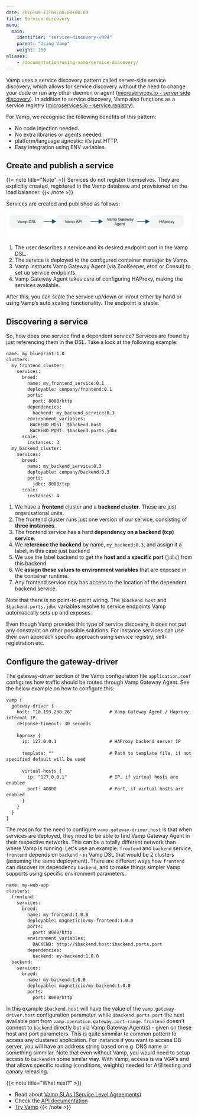```yaml
---
date: 2016-09-13T09:00:00+00:00
title: Service discovery
menu:
  main:
    identifier: "service-discovery-v094"
    parent: "Using Vamp"
    weight: 150
aliases:
    - /documentation/using-vamp/service-discovery/
---
```

Vamp uses a service discovery pattern called server-side service discovery, which allows for service discovery without the need to change your code or run any other daemon or agent ([microservices.io - server side discovery](http://microservices.io/patterns/server-side-discovery.html)). In addition to service discovery, Vamp also functions as a service registry ([microservices.io - service registry](http://microservices.io/patterns/service-registry.html)).

For Vamp, we recognise the following benefits of this pattern:

* No code injection needed.
* No extra libraries or agents needed.
* platform/language agnostic: it’s just HTTP.
* Easy integration using ENV variables.

## Create and publish a service

{{< note title="Note" >}}
Services do not register themselves. They are explicitly created, registered in the Vamp database and provisioned on the load balancer.
{{< /note >}}

Services are created and published as follows:

![](/images/diagram/vamp-service-discovery.svg)

1. The user describes a service and its desired endpoint port in the Vamp DSL.
2. The service is deployed to the configured container manager by Vamp.
3. Vamp instructs Vamp Gateway Agent (via ZooKeeper, etcd or Consul) to set up service endpoints.
4. Vamp Gateway Agent takes care of configuring HAProxy, making the services available.

After this, you can scale the service up/down or in/out either by hand or using Vamp’s auto scaling functionality. The endpoint is stable.

## Discovering a service

So, how does one service find a dependent service? Services are found by just referencing them in the DSL. Take a look at the following example:

```
name: my_blueprint:1.0
clusters:
  my_frontend_cluster:
    services:
      breed:
        name: my_frontend_service:0.1
        deployable: company/frontend:0.1
        ports:
          port: 8080/http
        dependencies:
          backend: my_backend_service:0.3
        environment_variables:
         BACKEND_HOST: $backend.host
         BACKEND_PORT: $backend.ports.jdbc
      scale:
        instances: 3         
  my_backend_cluster:
    services:
      breed:
        name: my_backend_service:0.3
        deployable: company/backend:0.3
        ports:
          jdbc: 8080/tcp
      scale:
        instances: 4
```

1. We have a __frontend__ cluster and a __backend cluster__. These are just organisational units.
2. The frontend cluster runs just one version of our service, consisting of __three instances__.
3. The frontend service has a hard __dependency on a backend (tcp) service__.
4. We __reference the backend__ by name, `my_backend:0.3`, and assign it a label, in this case just backend
5. We use the label backend to get the __host and a specific port__ (`jdbc`) from this backend.
6. We __assign these values to environment variables__ that are exposed in the container runtime.
7. Any frontend service now has access to the location of the dependent backend service.

Note that there is no point-to-point wiring. The `$backend.host` and `$backend.ports.jdbc` variables resolve to service endpoints Vamp automatically sets up and exposes.

Even though Vamp provides this type of service discovery, it does not put any constraint on other possible solutions. For instance services can use their own approach specific approach using service registry, self-registration etc.

## Configure the gateway-driver

The gateway-driver section of the Vamp configuration file `application.conf` configures how traffic should be routed through Vamp Gateway Agent. See the below example on how to configure this:

```
vamp {
  gateway-driver {
    host: "10.193.238.26"              # Vamp Gateway Agent / Haproxy, internal IP.
    response-timeout: 30 seconds

    haproxy {
      ip: 127.0.0.1                    # HAProxy backend server IP

      template: ""                     # Path to template file, if not specified default will be used

      virtual-hosts {
        ip: "127.0.0.1"                # IP, if virtual hosts are enabled
        port: 40800                    # Port, if virtual hosts are enabled
      }
    }
  }
}  
```

The reason for the need to configure `vamp.gateway-driver.host` is that when services are deployed, they need to be able to find Vamp Gateway Agent in their respective networks. This can be a totally different network than where Vamp is running.
Let's use an example: `frontend` and `backend` service, `frontend` depends on `backend` - in Vamp DSL that would be 2 clusters (assuming the same deployment).
There are different ways how `frontend` can discover its dependency `backend`, and to make things simpler Vamp supports using specific environment parameters.

```
name: my-web-app
clusters:
  frontend:
    services:
      breed:
        name: my-frontend:1.0.0
        deployable: magneticio/my-frontend:1.0.0
        ports:
          port: 8080/http
        environment_variables:
          BACKEND: http://$backend.host:$backend.ports.port
        dependencies:
          backend: my-backend:1.0.0
  backend:
    services:
      breed:
        name: my-backend:1.0.0
        deployable: magneticio/my-backend:1.0.0
        ports:
          port: 8080/http

```
In this example `$backend.host` will have the value of the `vamp.gateway-driver.host` configuration parameter, while `$backend.ports.port` the next available port from `vamp.operation.gateway.port-range`.
`frontend` doesn't connect to `backend` directly but via Vamp Gateway Agent(s) - given on these host and port parameters.
This is quite simmilar to common pattern to access any clustered application.
For instance if you want to access DB server, you will have an address string based on e.g. DNS name or something simmilar.
Note that even without Vamp, you would need to setup access to `backend` in some similar way.
With Vamp, access is via VGA's and that allows specific routing (conditions, weights) needed for A/B testing and canary releasing.

{{< note title="What next?" >}}
* Read about [Vamp SLAs (Service Level Agreements)](/documentation/using-vamp/v0.9.4/sla/)
* Check the [API documentation](/documentation/api/v0.9.4/api-reference)
* [Try Vamp](/documentation/installation/hello-world)
{{< /note >}}

